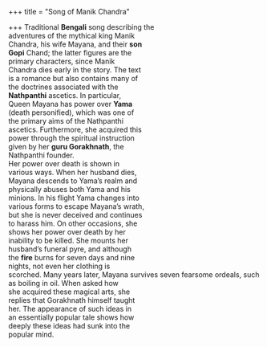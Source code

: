 +++
title = "Song of Manik Chandra"

+++
Traditional **Bengali** song describing the  
adventures of the mythical king Manik  
Chandra, his wife Mayana, and their **son**  
**Gopi** Chand; the latter figures are the  
primary characters, since Manik  
Chandra dies early in the story. The text  
is a romance but also contains many of  
the doctrines associated with the  
**Nathpanthi** ascetics. In particular,  
Queen Mayana has power over **Yama**  
(death personified), which was one of  
the primary aims of the Nathpanthi  
ascetics. Furthermore, she acquired this  
power through the spiritual instruction  
given by her **guru Gorakhnath**, the  
Nathpanthi founder.  
Her power over death is shown in  
various ways. When her husband dies,  
Mayana descends to Yama’s realm and  
physically abuses both Yama and his  
minions. In his flight Yama changes into  
various forms to escape Mayana’s wrath,  
but she is never deceived and continues  
to harass him. On other occasions, she  
shows her power over death by her  
inability to be killed. She mounts her  
husband’s funeral pyre, and although  
the **fire** burns for seven days and nine  
nights, not even her clothing is  
scorched. Many years later, Mayana survives seven fearsome ordeals, such  
as boiling in oil. When asked how  
she acquired these magical arts, she  
replies that Gorakhnath himself taught  
her. The appearance of such ideas in  
an essentially popular tale shows how  
deeply these ideas had sunk into the  
popular mind.
